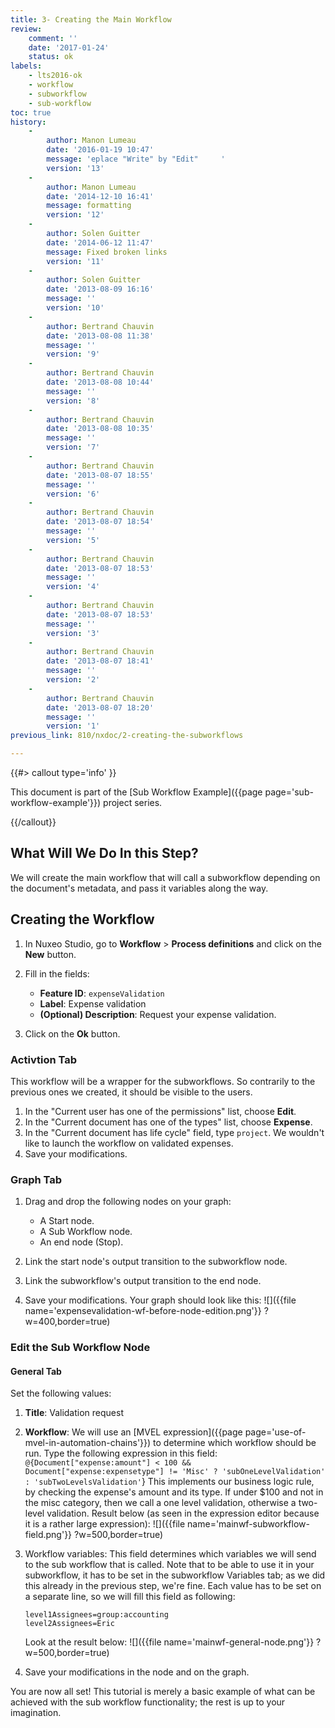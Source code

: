 ```yaml
---
title: 3- Creating the Main Workflow
review:
    comment: ''
    date: '2017-01-24'
    status: ok
labels:
    - lts2016-ok
    - workflow
    - subworkflow
    - sub-workflow
toc: true
history:
    -
        author: Manon Lumeau
        date: '2016-01-19 10:47'
        message: 'eplace "Write" by "Edit"     '
        version: '13'
    -
        author: Manon Lumeau
        date: '2014-12-10 16:41'
        message: formatting
        version: '12'
    -
        author: Solen Guitter
        date: '2014-06-12 11:47'
        message: Fixed broken links
        version: '11'
    -
        author: Solen Guitter
        date: '2013-08-09 16:16'
        message: ''
        version: '10'
    -
        author: Bertrand Chauvin
        date: '2013-08-08 11:38'
        message: ''
        version: '9'
    -
        author: Bertrand Chauvin
        date: '2013-08-08 10:44'
        message: ''
        version: '8'
    -
        author: Bertrand Chauvin
        date: '2013-08-08 10:35'
        message: ''
        version: '7'
    -
        author: Bertrand Chauvin
        date: '2013-08-07 18:55'
        message: ''
        version: '6'
    -
        author: Bertrand Chauvin
        date: '2013-08-07 18:54'
        message: ''
        version: '5'
    -
        author: Bertrand Chauvin
        date: '2013-08-07 18:53'
        message: ''
        version: '4'
    -
        author: Bertrand Chauvin
        date: '2013-08-07 18:53'
        message: ''
        version: '3'
    -
        author: Bertrand Chauvin
        date: '2013-08-07 18:41'
        message: ''
        version: '2'
    -
        author: Bertrand Chauvin
        date: '2013-08-07 18:20'
        message: ''
        version: '1'
previous_link: 810/nxdoc/2-creating-the-subworkflows

---
```

{{#> callout type='info' }}

This document is part of the [Sub Workflow Example]({{page page='sub-workflow-example'}}) project series.

{{/callout}}

## What Will We Do In this Step?

We will create the main workflow that will call a subworkflow depending on the document's metadata, and pass it variables along the way.

## Creating the Workflow

1.  In Nuxeo Studio, go to **Workflow** > **Process definitions** and click on the **New** button.
2.  Fill in the fields:

    - **Feature ID**: `expenseValidation`
    - **Label**: Expense validation
    - **(Optional) Description**: Request your expense validation.
3.  Click on the **Ok** button.

### Activtion Tab

This workflow will be a wrapper for the subworkflows. So contrarily to the previous ones we created, it should be visible to the users.

1.  In the "Current user has one of the permissions" list, choose **Edit**.
2.  In the "Current document has one of the types" list, choose **Expense**.
3.  In the "Current document has life cycle" field, type `project`. We wouldn't like to launch the workflow on validated expenses.
4.  Save your modifications.

### Graph Tab

1.  Drag and drop the following nodes on your graph:

    - A Start node.
    - A Sub Workflow node.
    - An end node (Stop).
2.  Link the start node's output transition to the subworkflow node.
3.  Link the subworkflow's output transition to the end node.
4.  Save your modifications.
    Your graph should look like this:
    ![]({{file name='expensevalidation-wf-before-node-edition.png'}} ?w=400,border=true)

### Edit the Sub Workflow Node

#### General Tab

Set the following values:

1.  **Title**: Validation request

2.  **Workflow**: We will use an [MVEL expression]({{page page='use-of-mvel-in-automation-chains'}}) to determine which workflow should be run. Type the following expression in this field:
    `@{Document["expense:amount"] < 100 && Document["expense:expensetype"] != 'Misc' ? 'subOneLevelValidation' : 'subTwoLevelsValidation'`}
    This implements our business logic rule, by checking the expense's amount and its type. If under $100 and not in the misc category, then we call a one level validation, otherwise a two-level validation.
    Result below (as seen in the expression editor because it is a rather large expression):
    ![]({{file name='mainwf-subworkflow-field.png'}} ?w=500,border=true)

3.  Workflow variables: This field determines which variables we will send to the sub workflow that is called. Note that to be able to use it in your subworkflow, it has to be set in the subworkflow Variables tab; as we did this already in the previous step, we're fine. Each value has to be set on a separate line, so we will fill this field as following:

    ```
    level1Assignees=group:accounting
    level2Assignees=Eric
    ```

    Look at the result below:
    ![]({{file name='mainwf-general-node.png'}} ?w=500,border=true)

4.  Save your modifications in the node and on the graph.

You are now all set! This tutorial is merely a basic example of what can be achieved with the sub workflow functionality; the rest is up to your imagination.
